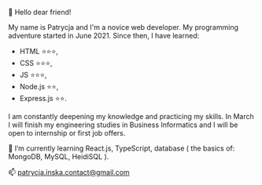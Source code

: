 👋 Hello dear friend!

My name is Patrycja and I'm a novice web developer. My programming adventure started in June 2021. Since then, I have learned: 

- HTML ⭐⭐⭐, 
- CSS ⭐⭐⭐, 
- JS ⭐⭐⭐, 
- Node.js ⭐⭐, 
- Express.js ⭐⭐.

I am constantly deepening my knowledge and practicing my skills. In March I will finish my engineering studies in Business Informatics and I will be open to internship or first job offers.

🌱 I’m currently learning React.js, TypeScript, database ( the basics of: MongoDB, MySQL, HeidiSQL ).

📫 patrycja.inska.contact@gmail.com


